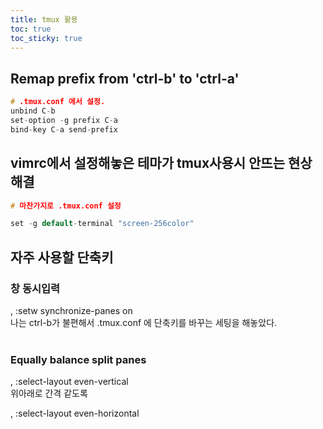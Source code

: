 ```yaml
---
title: tmux 활용
toc: true
toc_sticky: true
---
```

## Remap prefix from 'ctrl-b' to 'ctrl-a'  
```cpp
# .tmux.conf 에서 설정. 
unbind C-b
set-option -g prefix C-a
bind-key C-a send-prefix
```
## vimrc에서 설정해놓은 테마가 tmux사용시 안뜨는 현상 해결
```cpp
# 마찬가지로 .tmux.conf 설정

set -g default-terminal "screen-256color"

```


## 자주 사용할 단축키
### 창 동시입력  
<ctrl-a>, :setw synchronize-panes on  
나는 ctrl-b가 불편해서 .tmux.conf 에 단축키를 바꾸는 세팅을 해놓았다.  
<br/>
### Equally balance split panes  
<ctrl-a>, :select-layout even-vertical  
위아래로 간격 같도록  

<ctrl-a>, :select-layout even-horizontal  
